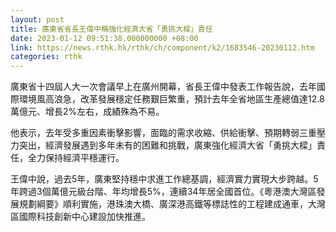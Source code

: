 ```yaml
---
layout: post
title: 廣東省省長王偉中稱強化經濟大省「勇挑大樑」責任
date: 2023-01-12 09:51:38.000000000 +08:00
link: https://news.rthk.hk/rthk/ch/component/k2/1683546-20230112.htm
categories: rthk
---
```


廣東省十四屆人大一次會議早上在廣州開幕，省長王偉中發表工作報告說，去年國際環境風高浪急，改革發展穩定任務艱巨繁重，預計去年全省地區生產總值達12.8萬億元、增長2%左右，成績殊為不易。

他表示，去年受多重因素衝擊影響，面臨的需求收縮、供給衝擊、預期轉弱三重壓力突出，經濟發展遇到多年未有的困難和挑戰，廣東強化經濟大省「勇挑大樑」責任，全力保持經濟平穩運行。

王偉中說，過去5年，廣東堅持穩中求進工作總基調，經濟實力實現大步跨越。5年跨過3個萬億元級台階、年均增長5%，連續34年居全國首位。《粵港澳大灣區發展規劃綱要》順利實施，港珠澳大橋、廣深港高鐵等標誌性的工程建成通車，大灣區國際科技創新中心建設加快推進。
